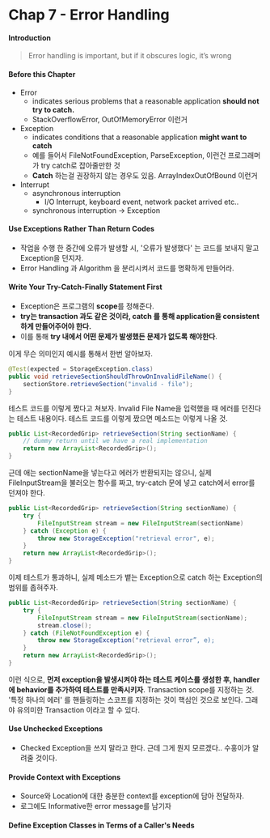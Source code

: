 # Chap 7 - Error Handling



#### Introduction

> Error handling is important, but if it obscures logic, it’s wrong 



#### Before this Chapter

- Error
  - indicates serious problems that a reasonable application **should not try to catch.**
  - StackOverflowError, OutOfMemoryError 이런거
- Exception
  - indicates conditions that a reasonable application **might want to catch**
  - 예를 들어서 FileNotFoundException, ParseException, 이런건 프로그래머가 try catch로 잡아줄만한 것
  - **Catch** 하는걸 권장하지 않는 경우도 있음. ArrayIndexOutOfBound 이런거
- Interrupt
  - asynchronous interruption
    - I/O Interrupt, keyboard event, network packet arrived etc..
  - synchronous interruption -> Exception



#### Use Exceptions Rather Than Return Codes

- 작업을 수행 한 중간에 오류가 발생할 시, '오류가 발생했다' 는 코드를 보내지 말고 Exception을 던지자.
- Error Handling 과 Algorithm 을 분리시켜서 코드를 명확하게 만들어라.



#### Write Your Try-Catch-Finally Statement First

- Exception은 프로그램의 **scope**를 정해준다.
- **try는 transaction 과도 같은 것이라, catch 를 통해 application을 consistent 하게 만들어주어야 한다.** 
- 이를 통해 **try 내에서 어떤 문제가 발생했든 문제가 없도록 해야한다**.



이게 무슨 의미인지 예시를 통해서 한번 알아보자.

```java
@Test(expected = StorageException.class)
public void retrieveSectionShouldThrowOnInvalidFileName() {
    sectionStore.retrieveSection("invalid - file");
}
```

테스트 코드를 이렇게 짰다고 쳐보자. Invalid File Name을 입력했을 때 에러를 던진다는 테스트 내용이다. 테스트 코드를 이렇게 짰으면 메소드는 이렇게 나올 것.



```java
public List<RecordedGrip> retrieveSection(String sectionName) {
    // dummy return until we have a real implementation
    return new ArrayList<RecordedGrip>();
}
```

근데 애는 sectionName을 넣는다고 에러가 반환되지는 않으니, 실제 FileInputStream을 불러오는 함수를 짜고, try-catch 문에 넣고 catch에서 error를 던져야 한다.



```java
public List<RecordedGrip> retrieveSection(String sectionName) {
    try {
        FileInputStream stream = new FileInputStream(sectionName)
    } catch (Exception e) {
        throw new StorageException("retrieval error", e);
    }
    return new ArrayList<RecordedGrip>();
}
```

이제 테스트가 통과하니, 실제 메소드가 뱉는 Exception으로 catch 하는 Exception의 범위를 좁혀주자.



```java
public List<RecordedGrip> retrieveSection(String sectionName) {
    try {
        FileInputStream stream = new FileInputStream(sectionName);
        stream.close();
    } catch (FileNotFoundException e) {
        throw new StorageException("retrieval error”, e);
	}
	return new ArrayList<RecordedGrip>();
}
```

이런 식으로, **먼저 exception을 발생시켜야 하는 테스트 케이스를 생성한 후, handler에 behavior를 추가하여 테스트를 만족시키자**. Transaction scope를 지정하는 것. '특정 하나의 에러' 를 핸들링하는 스코프를 지정하는 것이 핵심인 것으로 보인다. 그래야 유의미한 Transaction 이라고 할 수 있다. 



#### Use Unchecked Exceptions

- Checked Exception을 쓰지 말라고 한다. 근데 그게 뭔지 모르겠다.. 수홍이가 알려줄 것이다.



#### Provide Context with Exceptions

- Source와 Location에 대한 충분한 context를 exception에 담아 전달하자.
- 로그에도 Informative한 error message를 남기자



#### Define Exception Classes in Terms of a Caller's Needs


